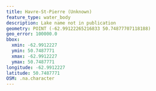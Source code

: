 ```yaml
---
title: Havre-St-Pierre (Unknown)
feature_type: water_body
description: Lake name not in publication
geometry: POINT (-62.99122265216833 50.74877707118188)
geo_error: 100000.0
bbox:
  xmin: -62.9912227
  ymin: 50.7487771
  xmax: -62.9912227
  ymax: 50.7487771
longitude: -62.9912227
latitude: 50.7487771
OSM: .na.character
---
```

